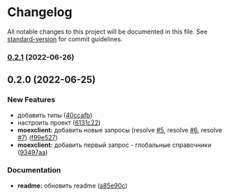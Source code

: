 # Changelog

All notable changes to this project will be documented in this file. See [standard-version](https://github.com/conventional-changelog/standard-version) for commit guidelines.

### [0.2.1](https://github.com/ArtMan-8/moex-iss-api/compare/v0.2.0...v0.2.1) (2022-06-26)

## 0.2.0 (2022-06-25)


### New Features

* добавить типы ([40ccafb](https://github.com/ArtMan-8/moex-iss-api/commit/40ccafbaba890b00cac4e6e3c93ae95449f005cc))
* настроить проект ([6131c22](https://github.com/ArtMan-8/moex-iss-api/commit/6131c22d4208085064359e878d4ef3f0ce3219ad))
* **moexclient:** добавить новые запросы (resolve [#5](https://github.com/ArtMan-8/moex-iss-api/issues/5), resolve [#6](https://github.com/ArtMan-8/moex-iss-api/issues/6), resolve [#7](https://github.com/ArtMan-8/moex-iss-api/issues/7)) ([f99e527](https://github.com/ArtMan-8/moex-iss-api/commit/f99e527bd618147274672bdf67ff91cabc40f7dd))
* **moexclient:** добавить первый запрос - глобальные справочники ([93497aa](https://github.com/ArtMan-8/moex-iss-api/commit/93497aaff5463f299df85223e2d52d9d0da9eba2))


### Documentation

* **readme:** обновить readme ([a85e90c](https://github.com/ArtMan-8/moex-iss-api/commit/a85e90c58ebe8e52970e2a3cf424fc9b883574bc))

